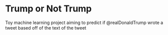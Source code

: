# Trump or Not Trump

Toy machine learning project aiming to predict if @realDonaldTrump wrote a tweet based off of the text of the tweet